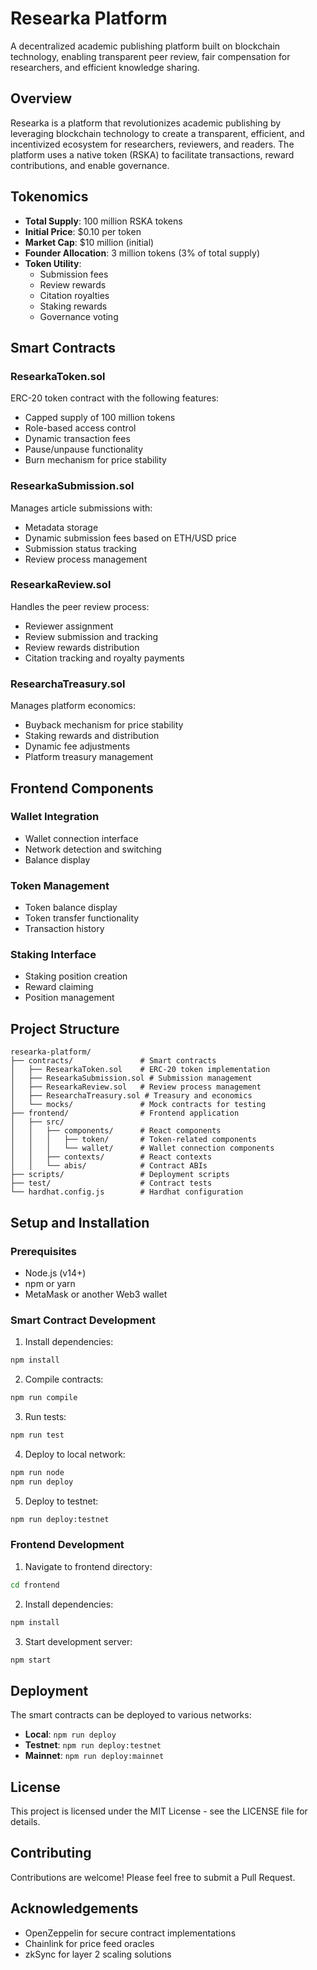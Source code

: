# Researka Platform

A decentralized academic publishing platform built on blockchain technology, enabling transparent peer review, fair compensation for researchers, and efficient knowledge sharing.

## Overview

Researka is a platform that revolutionizes academic publishing by leveraging blockchain technology to create a transparent, efficient, and incentivized ecosystem for researchers, reviewers, and readers. The platform uses a native token (RSKA) to facilitate transactions, reward contributions, and enable governance.

## Tokenomics

- **Total Supply**: 100 million RSKA tokens
- **Initial Price**: $0.10 per token
- **Market Cap**: $10 million (initial)
- **Founder Allocation**: 3 million tokens (3% of total supply)
- **Token Utility**:
  - Submission fees
  - Review rewards
  - Citation royalties
  - Staking rewards
  - Governance voting

## Smart Contracts

### ResearkaToken.sol
ERC-20 token contract with the following features:
- Capped supply of 100 million tokens
- Role-based access control
- Dynamic transaction fees
- Pause/unpause functionality
- Burn mechanism for price stability

### ResearkaSubmission.sol
Manages article submissions with:
- Metadata storage
- Dynamic submission fees based on ETH/USD price
- Submission status tracking
- Review process management

### ResearkaReview.sol
Handles the peer review process:
- Reviewer assignment
- Review submission and tracking
- Review rewards distribution
- Citation tracking and royalty payments

### ResearchaTreasury.sol
Manages platform economics:
- Buyback mechanism for price stability
- Staking rewards and distribution
- Dynamic fee adjustments
- Platform treasury management

## Frontend Components

### Wallet Integration
- Wallet connection interface
- Network detection and switching
- Balance display

### Token Management
- Token balance display
- Token transfer functionality
- Transaction history

### Staking Interface
- Staking position creation
- Reward claiming
- Position management

## Project Structure

```
researka-platform/
├── contracts/               # Smart contracts
│   ├── ResearkaToken.sol    # ERC-20 token implementation
│   ├── ResearkaSubmission.sol # Submission management
│   ├── ResearkaReview.sol   # Review process management
│   ├── ResearchaTreasury.sol # Treasury and economics
│   └── mocks/               # Mock contracts for testing
├── frontend/                # Frontend application
│   ├── src/
│   │   ├── components/      # React components
│   │   │   ├── token/       # Token-related components
│   │   │   └── wallet/      # Wallet connection components
│   │   ├── contexts/        # React contexts
│   │   └── abis/            # Contract ABIs
├── scripts/                 # Deployment scripts
├── test/                    # Contract tests
└── hardhat.config.js        # Hardhat configuration
```

## Setup and Installation

### Prerequisites
- Node.js (v14+)
- npm or yarn
- MetaMask or another Web3 wallet

### Smart Contract Development

1. Install dependencies:
```bash
npm install
```

2. Compile contracts:
```bash
npm run compile
```

3. Run tests:
```bash
npm run test
```

4. Deploy to local network:
```bash
npm run node
npm run deploy
```

5. Deploy to testnet:
```bash
npm run deploy:testnet
```

### Frontend Development

1. Navigate to frontend directory:
```bash
cd frontend
```

2. Install dependencies:
```bash
npm install
```

3. Start development server:
```bash
npm start
```

## Deployment

The smart contracts can be deployed to various networks:

- **Local**: `npm run deploy`
- **Testnet**: `npm run deploy:testnet`
- **Mainnet**: `npm run deploy:mainnet`

## License

This project is licensed under the MIT License - see the LICENSE file for details.

## Contributing

Contributions are welcome! Please feel free to submit a Pull Request.

## Acknowledgements

- OpenZeppelin for secure contract implementations
- Chainlink for price feed oracles
- zkSync for layer 2 scaling solutions
